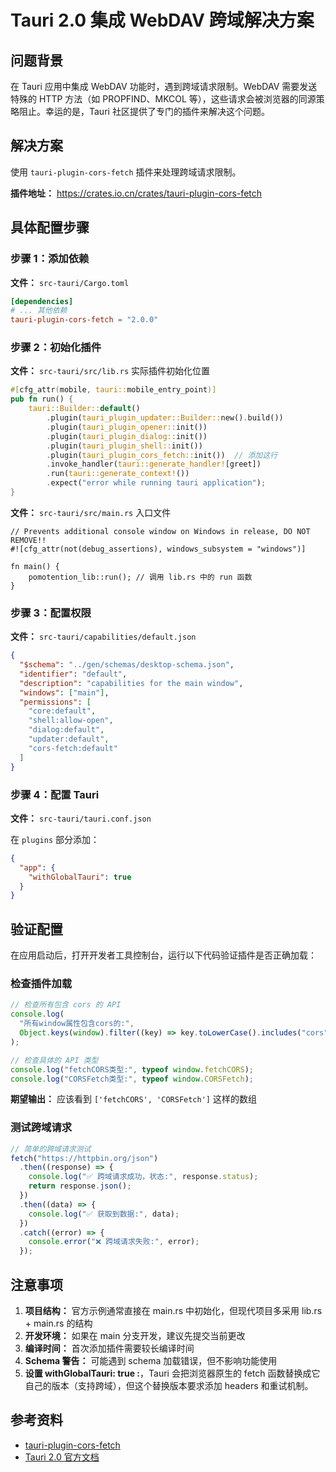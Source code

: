 # Tauri 2.0 集成 WebDAV 跨域解决方案

## 问题背景

在 Tauri 应用中集成 WebDAV 功能时，遇到跨域请求限制。WebDAV 需要发送特殊的 HTTP 方法（如 PROPFIND、MKCOL 等），这些请求会被浏览器的同源策略阻止。幸运的是，Tauri 社区提供了专门的插件来解决这个问题。

## 解决方案

使用 `tauri-plugin-cors-fetch` 插件来处理跨域请求限制。

**插件地址：** https://crates.io.cn/crates/tauri-plugin-cors-fetch

## 具体配置步骤

### 步骤 1：添加依赖

**文件：** `src-tauri/Cargo.toml`

```toml
[dependencies]
# ... 其他依赖
tauri-plugin-cors-fetch = "2.0.0"
```

### 步骤 2：初始化插件

**文件：** `src-tauri/src/lib.rs` 实际插件初始化位置

```rust
#[cfg_attr(mobile, tauri::mobile_entry_point)]
pub fn run() {
    tauri::Builder::default()
        .plugin(tauri_plugin_updater::Builder::new().build())
        .plugin(tauri_plugin_opener::init())
        .plugin(tauri_plugin_dialog::init())
        .plugin(tauri_plugin_shell::init())
        .plugin(tauri_plugin_cors_fetch::init())  // 添加这行
        .invoke_handler(tauri::generate_handler![greet])
        .run(tauri::generate_context!())
        .expect("error while running tauri application");
}
```

**文件：** `src-tauri/src/main.rs` 入口文件

```
// Prevents additional console window on Windows in release, DO NOT REMOVE!!
#![cfg_attr(not(debug_assertions), windows_subsystem = "windows")]

fn main() {
    pomotention_lib::run(); // 调用 lib.rs 中的 run 函数
}
```

### 步骤 3：配置权限

**文件：** `src-tauri/capabilities/default.json`

```json
{
  "$schema": "../gen/schemas/desktop-schema.json",
  "identifier": "default",
  "description": "capabilities for the main window",
  "windows": ["main"],
  "permissions": [
    "core:default",
    "shell:allow-open",
    "dialog:default",
    "updater:default",
    "cors-fetch:default"
  ]
}
```

### 步骤 4：配置 Tauri

**文件：** `src-tauri/tauri.conf.json`

在 `plugins` 部分添加：

```json
{
  "app": {
    "withGlobalTauri": true
  }
}
```

## 验证配置

在应用启动后，打开开发者工具控制台，运行以下代码验证插件是否正确加载：

### 检查插件加载

```javascript
// 检查所有包含 cors 的 API
console.log(
  "所有window属性包含cors的:",
  Object.keys(window).filter((key) => key.toLowerCase().includes("cors"))
);

// 检查具体的 API 类型
console.log("fetchCORS类型:", typeof window.fetchCORS);
console.log("CORSFetch类型:", typeof window.CORSFetch);
```

**期望输出：** 应该看到 `['fetchCORS', 'CORSFetch']` 这样的数组

### 测试跨域请求

```javascript
// 简单的跨域请求测试
fetch("https://httpbin.org/json")
  .then((response) => {
    console.log("✅ 跨域请求成功，状态:", response.status);
    return response.json();
  })
  .then((data) => {
    console.log("✅ 获取到数据:", data);
  })
  .catch((error) => {
    console.error("❌ 跨域请求失败:", error);
  });
```

## 注意事项

1. **项目结构：** 官方示例通常直接在 main.rs 中初始化，但现代项目多采用 lib.rs + main.rs 的结构
2. **开发环境：** 如果在 main 分支开发，建议先提交当前更改
3. **编译时间：** 首次添加插件需要较长编译时间
4. **Schema 警告：** 可能遇到 schema 加载错误，但不影响功能使用
5. **设置 withGlobalTauri: true :**，Tauri 会把浏览器原生的 fetch 函数替换成它自己的版本（支持跨域），但这个替换版本要求添加 headers 和重试机制。

## 参考资料

- [tauri-plugin-cors-fetch](https://crates.io.cn/crates/tauri-plugin-cors-fetch)
- [Tauri 2.0 官方文档](https://tauri.app/v1/guides/)
